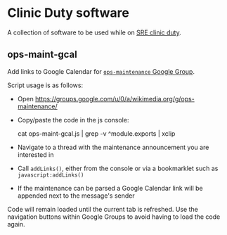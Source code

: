 Clinic Duty software
====

A collection of software to be used while on [SRE clinic duty](https://wikitech.wikimedia.org/wiki/SRE/Clinic_Duty).

## ops-maint-gcal

Add links to Google Calendar for [`ops-maintenance` Google Group](https://groups.google.com/u/0/a/wikimedia.org/g/ops-maintenance).

Script usage is as follows:

* Open https://groups.google.com/u/0/a/wikimedia.org/g/ops-maintenance/
* Copy/paste the code in the js console:

  cat ops-maint-gcal.js | grep -v ^module.exports | xclip

* Navigate to a thread with the maintenance announcement you are
  interested in
* Call `addLinks()`, either from the console or via a bookmarklet such
  as `javascript:addLinks()`
* If the maintenance can be parsed a Google Calendar link will be
  appended next to the message's sender

Code will remain loaded until the current tab is refreshed. Use the navigation
buttons within Google Groups to avoid having to load the code again.
